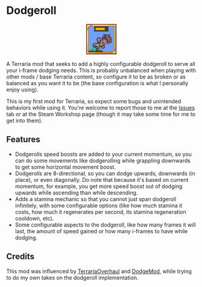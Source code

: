 # Dodgeroll

<p align="center">
  <img src="icon.png" alt="Dodgeroll mod icon"/>
</p>

A Terraria mod that seeks to add a highly configurable dodgeroll to serve all your i-frame dodging needs. This is probably unbalanced when playing with other mods / base Terraria content, so configure it to be as broken or as balanced as you want it to be (the base configuration is what I personally enjoy using).

This is my first mod for Terraria, so expect some bugs and unintended behaviors while using it. You're welcome to report those to me at the [Issues](https://github.com/JonasueDaze/Dodgeroll/issues) tab or at the Steam Workshop page (though it may take some time for me to get into them).

## Features

- Dodgerolls speed boosts are added to your current momentum, so you can do some movements like dodgerolling while grappling downwards to get some horizontal movement boost.
- Dodgerolls are 8-directional, so you can dodge upwards, downwards (in place), or even diagonally. Do note that because it's based on current momentum, for example, you get more speed boost out of dodging upwards while ascending than while descending.
- Adds a stamina mechanic so that you cannot just span dodgeroll infinitely, with some configurable options (like how much stamina it costs, how much it regenerates per second, its stamina regeneration cooldown, etc).
- Some configurable aspects to the dodgeroll, like how many frames it will last, the amount of speed gained or how many i-frames to have while dodging.

## Credits

This mod was influenced by [TerrariaOverhaul](https://github.com/Mirsario/TerrariaOverhaul) and [DodgeMod](https://github.com/Antinoe/DodgeMod), while trying to do my own takes on the dodgeroll implementation.